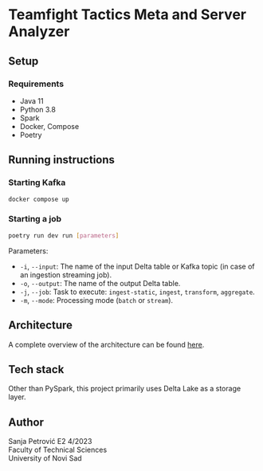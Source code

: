 # Teamfight Tactics Meta and Server Analyzer


## Setup
### Requirements
- Java 11
- Python 3.8
- Spark
- Docker, Compose
- Poetry

## Running instructions
### Starting Kafka
```
docker compose up
```
### Starting a job

```bash
poetry run dev run [parameters]
```

Parameters:
- `-i`, `--input`: The name of the input Delta table or Kafka topic (in case of an ingestion streaming job).
- `-o`, `--output`: The name of the output Delta table.
- `-j`, `--job`: Task to execute: `ingest-static`, `ingest`, `transform`, `aggregate`.
- `-m`, `--mode`: Processing mode (`batch` or `stream`).

## Architecture
A complete overview of the architecture can be found [here](https://s.icepanel.io/X9OaWkKYwqRoff/capb).

## Tech stack
Other than PySpark, this project primarily uses Delta Lake as a storage layer.

## Author
Sanja Petrović E2 4/2023<br>
Faculty of Technical Sciences<br>
University of Novi Sad